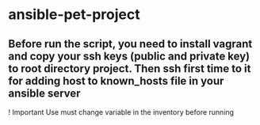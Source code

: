 # ansible-pet-project
## Before run the script, you need to install vagrant and copy your ssh keys (public and private key) to root directory project. Then ssh first time to it for adding host to known_hosts file in your ansible server
! Important
Use must change variable in the inventory before running

